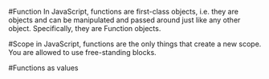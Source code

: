 #Function
In JavaScript, functions are first-class objects, i.e. they are objects and can be manipulated and passed around just like any other object. 
Specifically, they are Function objects.

#Scope
in JavaScript, functions are the only things that create a new scope. You are allowed to use free-standing blocks.

#Functions as values

